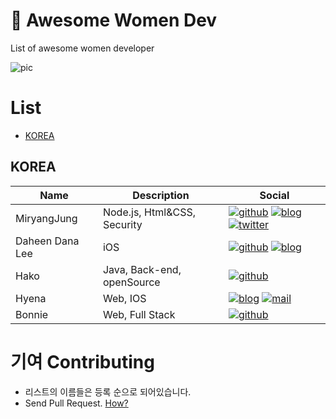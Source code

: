 # 🙋 Awesome Women Dev
List of awesome women developer

![pic](https://i.ibb.co/j67RvR5/Awesome-Womyn-Developer.png)

# List
- [KOREA](#KOREA)

## KOREA
| Name | Description | Social |
| --- | --- | --- |
| MiryangJung | Node.js, Html&CSS, Security | [![github]](https://github.com/MiryangJung) [![blog]](https://miryang.dev) [![twitter]](https://twitter.com/MiryangJung) |
| Daheen Dana Lee | iOS | [![github]](https://github.com/daheenallwhite) [![blog]](https://daheenallwhite.github.io) |
| Hako | Java, Back-end, openSource | [![github]](https://github.com/OHHAKO) |
| Hyena | Web, IOS | [![blog]](https://hyena.life/) [![mail]](catnaro16@gmail.com) |
| Bonnie | Web, Full Stack | [![github]](https://github.com/bonniepark) |



# 기여 Contributing
- 리스트의 이름들은 등록 순으로 되어있습니다.
- Send Pull Request. [How?](https://github.com/XXIT-Official/Awesome-Womyn-Dev/wiki/How-to-Contribute%3F-:-Awesome-Womyn-Dev%EC%97%90-%EA%B8%B0%EC%97%AC%ED%95%98%EA%B8%B0)


<!-- Please don't remove this: Icons From https://github.com/neilorangepeel/Free-Social-Icons -->
<!-- display the social media buttons in your README -->
[blog]: https://i.ibb.co/K9xQSRq/Blog.png
[dribble]: https://i.ibb.co/FnhtRzw/Dribbble.png
[facebook]: https://i.ibb.co/7WCJYLZ/Facebook.png
[github]: https://i.ibb.co/2FCZzF0/Github.png
[instagram]: https://i.ibb.co/tHQfdw2/Instagram.png
[linkedin]: https://i.ibb.co/MPZcV7k/LinkedIN.png
[mail]: https://i.ibb.co/fxQHSXX/Mail.png
[pinterest]: https://i.ibb.co/xDJGZRt/Pinterest.png
[rss]: https://i.ibb.co/zFKVxQz/RSS.png
[skype]: https://i.ibb.co/0rR10ZD/Skype.png
[twitter]: https://i.ibb.co/WnfxYtW/Twitter.png
[vimeo]: https://i.ibb.co/rckfHJG/Vimeo.png
[youtube]: https://i.ibb.co/r2zPCcM/YouTube.png

<!-- Please don't remove this: Icons From https://github.com/neilorangepeel/Free-Social-Icons -->


